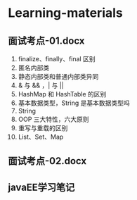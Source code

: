 # Learning-materials

## 面试考点-01.docx

1. finalize、finally、final 区别
2. 匿名内部类
3. 静态内部类和普通内部类异同
4. & 与 && ，| 与 ||
5. HashMap 和 HashTable 的区别
6. 基本数据类型，String 是基本数据类型吗
7. String
8. OOP 三大特性，六大原则
9. 重写与重载的区别
10. List、Set、Map

## 面试考点-02.docx

## javaEE学习笔记
